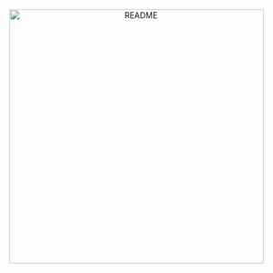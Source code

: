 <div align="center">
  <img src="https://github.com/user-attachments/assets/63f12fa1-1400-4b81-b04c-596395311abe" alt="README" width="450" height="450">
</div>
